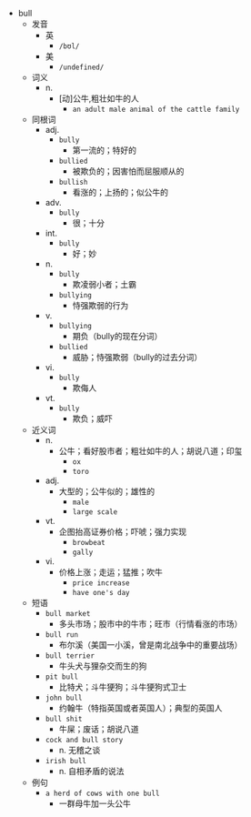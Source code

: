 - bull
  - 发音
    - 英
      - `/bʊl/`
    - 美
      - `/undefined/`
  - 词义
    - n.
      - [动]公牛,粗壮如牛的人
        - `an adult male animal of the cattle family`
  - 同根词
    - adj.
      - `bully`
        - 第一流的；特好的
      - `bullied`
        - 被欺负的；因害怕而屈服顺从的
      - `bullish`
        - 看涨的；上扬的；似公牛的
    - adv.
      - `bully`
        - 很；十分
    - int.
      - `bully`
        - 好；妙
    - n.
      - `bully`
        - 欺凌弱小者；土霸
      - `bullying`
        - 恃强欺弱的行为
    - v.
      - `bullying`
        - 期负（bully的现在分词）
      - `bullied`
        - 威胁；恃强欺弱（bully的过去分词）
    - vi.
      - `bully`
        - 欺侮人
    - vt.
      - `bully`
        - 欺负；威吓
  - 近义词
    - n.
      - 公牛；看好股市者；粗壮如牛的人；胡说八道；印玺
        - `ox`
        - `toro`
    - adj.
      - 大型的；公牛似的；雄性的
        - `male`
        - `large scale`
    - vt.
      - 企图抬高证券价格；吓唬；强力实现
        - `browbeat`
        - `gally`
    - vi.
      - 价格上涨；走运；猛推；吹牛
        - `price increase`
        - `have one's day`
  - 短语
    - `bull market`
      - 多头市场；股市中的牛市；旺市（行情看涨的市场） 
    - `bull run`
      - 布尔溪（美国一小溪，曾是南北战争中的重要战场） 
    - `bull terrier`
      - 牛头犬与狸杂交而生的狗 
    - `pit bull`
      - 比特犬；斗牛㹴狗；斗牛㹴狗式卫士 
    - `john bull`
      - 约翰牛（特指英国或者英国人）；典型的英国人 
    - `bull shit`
      - 牛屎；废话；胡说八道 
    - `cock and bull story`
      - n. 无稽之谈 
    - `irish bull`
      - n. 自相矛盾的说法 
  - 例句
    - `a herd of cows with one bull`
      - 一群母牛加一头公牛

